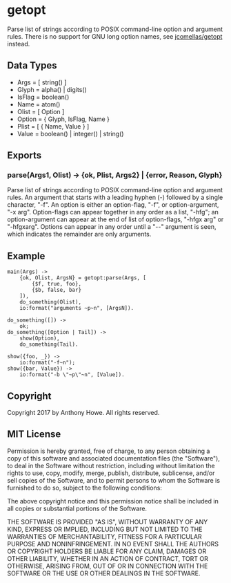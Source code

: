 getopt
======

Parse list of strings according to POSIX command-line option and argument rules.  There is no support for GNU long option names, see [jcomellas/getopt](https://github.com/jcomellas/getopt) instead.

Data Types
----------

* Args = [ string() ]
* Glyph = alpha() | digits()
* IsFlag = boolean()
* Name = atom()
* Olist = [ Option ]
* Option = { Glyph, IsFlag, Name }
* Plist = [ { Name, Value } ]
* Value = boolean() | integer() | string()

Exports
-------

### parse(Args1, Olist) -> {ok, Plist, Args2} | {error, Reason, Glyph}

Parse list of strings according to POSIX command-line option and argument rules.  An argument that starts with a leading hyphen (-) followed by a single character, "-f".  An option is either an option-flag, "-f", or option-argument, "-x arg".  Option-flags can appear together in any order as a list, "-hfg"; an option-argument can appear at the end of list of option-flags, "-hfgx arg" or "-hfgxarg".  Options can appear in any order until a "--" argument is seen, which indicates the remainder are only arguments.


Example
-------

```
main(Args) ->
	{ok, Olist, ArgsN} = getopt:parse(Args, [
		{$f, true, foo},
		{$b, false, bar} 
	]),
	do_something(Olist),
	io:format("arguments ~p~n", [ArgsN]).
	
do_something([]) ->	
	ok;
do_something([Option | Tail]) ->
	show(Option),
	do_something(Tail).

show({foo, _}) ->
	io:format("-f~n");
show({bar, Value}) ->
	io:format("-b \"~p\"~n", [Value]).	
```

Copyright
---------

Copyright 2017 by Anthony Howe.  All rights reserved.

MIT License
-----------

Permission is hereby granted, free of charge, to any person obtaining a copy of this software and associated documentation files (the "Software"), to deal in the Software without restriction, including without limitation the rights to use, copy, modify, merge, publish, distribute, sublicense, and/or sell copies of the Software, and to permit persons to whom the Software is furnished to do so, subject to the following conditions:

The above copyright notice and this permission notice shall be included in all copies or substantial portions of the Software.

THE SOFTWARE IS PROVIDED "AS IS", WITHOUT WARRANTY OF ANY KIND, EXPRESS OR IMPLIED, INCLUDING BUT NOT LIMITED TO THE WARRANTIES OF MERCHANTABILITY, FITNESS FOR A PARTICULAR PURPOSE AND NONINFRINGEMENT. IN NO EVENT SHALL THE AUTHORS OR COPYRIGHT HOLDERS BE LIABLE FOR ANY CLAIM, DAMAGES OR OTHER LIABILITY, WHETHER IN AN ACTION OF CONTRACT, TORT OR OTHERWISE, ARISING FROM, OUT OF OR IN CONNECTION WITH THE SOFTWARE OR THE USE OR OTHER DEALINGS IN THE SOFTWARE.
